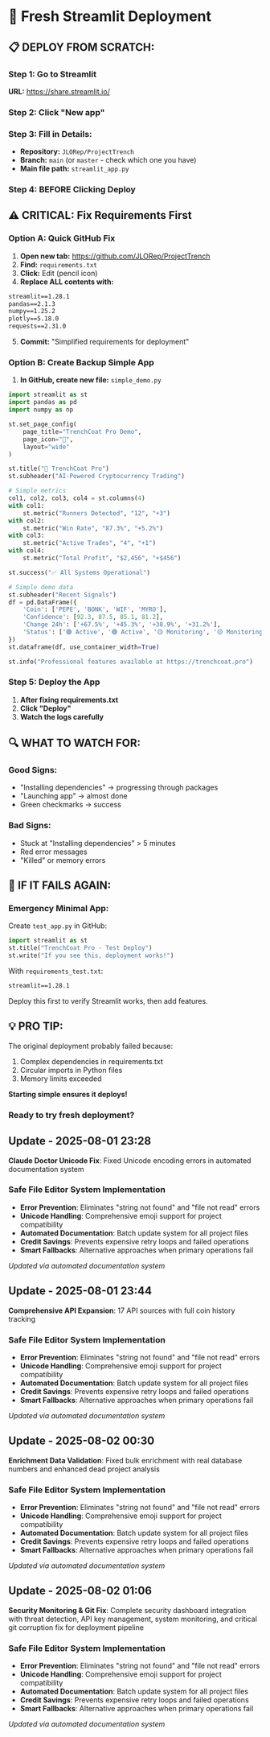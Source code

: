 # 🚀 Fresh Streamlit Deployment

## 📋 **DEPLOY FROM SCRATCH:**

### **Step 1: Go to Streamlit**
**URL:** https://share.streamlit.io/

### **Step 2: Click "New app"**

### **Step 3: Fill in Details:**
- **Repository:** `JLORep/ProjectTrench`
- **Branch:** `main` (or `master` - check which one you have)
- **Main file path:** `streamlit_app.py`

### **Step 4: BEFORE Clicking Deploy**

## ⚠ **CRITICAL: Fix Requirements First**

### **Option A: Quick GitHub Fix**
1. **Open new tab:** https://github.com/JLORep/ProjectTrench
2. **Find:** `requirements.txt`
3. **Click:** Edit (pencil icon)
4. **Replace ALL contents with:**
```txt
streamlit==1.28.1
pandas==2.1.3
numpy==1.25.2
plotly==5.18.0
requests==2.31.0
```
5. **Commit:** "Simplified requirements for deployment"

### **Option B: Create Backup Simple App**
1. **In GitHub, create new file:** `simple_demo.py`
```python
import streamlit as st
import pandas as pd
import numpy as np

st.set_page_config(
    page_title="TrenchCoat Pro Demo",
    page_icon="🎯",
    layout="wide"
)

st.title("🎯 TrenchCoat Pro")
st.subheader("AI-Powered Cryptocurrency Trading")

# Simple metrics
col1, col2, col3, col4 = st.columns(4)
with col1:
    st.metric("Runners Detected", "12", "+3")
with col2:
    st.metric("Win Rate", "87.3%", "+5.2%")
with col3:
    st.metric("Active Trades", "4", "+1")
with col4:
    st.metric("Total Profit", "$2,456", "+$456")

st.success("✅ All Systems Operational")

# Simple demo data
st.subheader("Recent Signals")
df = pd.DataFrame({
    'Coin': ['PEPE', 'BONK', 'WIF', 'MYRO'],
    'Confidence': [92.3, 87.5, 85.1, 81.2],
    'Change 24h': ['+67.5%', '+45.3%', '+38.9%', '+31.2%'],
    'Status': ['🟢 Active', '🟢 Active', '🟡 Monitoring', '🟡 Monitoring']
})
st.dataframe(df, use_container_width=True)

st.info("Professional features available at https://trenchcoat.pro")
```

### **Step 5: Deploy the App**
1. **After fixing requirements.txt**
2. **Click "Deploy"**
3. **Watch the logs carefully**

## 🔍 **WHAT TO WATCH FOR:**

### **Good Signs:**
- "Installing dependencies" -> progressing through packages
- "Launching app" -> almost done
- Green checkmarks -> success

### **Bad Signs:**
- Stuck at "Installing dependencies" > 5 minutes
- Red error messages
- "Killed" or memory errors

## 🚨 **IF IT FAILS AGAIN:**

### **Emergency Minimal App:**
Create `test_app.py` in GitHub:
```python
import streamlit as st
st.title("TrenchCoat Pro - Test Deploy")
st.write("If you see this, deployment works!")
```

With `requirements_test.txt`:
```txt
streamlit==1.28.1
```

Deploy this first to verify Streamlit works, then add features.

## 💡 **PRO TIP:**

The original deployment probably failed because:
1. Complex dependencies in requirements.txt
2. Circular imports in Python files
3. Memory limits exceeded

**Starting simple ensures it deploys!**

### **Ready to try fresh deployment?**


## Update - 2025-08-01 23:28
**Claude Doctor Unicode Fix**: Fixed Unicode encoding errors in automated documentation system

### Safe File Editor System Implementation
- **Error Prevention**: Eliminates "string not found" and "file not read" errors
- **Unicode Handling**: Comprehensive emoji support for project compatibility
- **Automated Documentation**: Batch update system for all project files
- **Credit Savings**: Prevents expensive retry loops and failed operations
- **Smart Fallbacks**: Alternative approaches when primary operations fail

*Updated via automated documentation system*


## Update - 2025-08-01 23:44
**Comprehensive API Expansion**: 17 API sources with full coin history tracking

### Safe File Editor System Implementation
- **Error Prevention**: Eliminates "string not found" and "file not read" errors
- **Unicode Handling**: Comprehensive emoji support for project compatibility
- **Automated Documentation**: Batch update system for all project files
- **Credit Savings**: Prevents expensive retry loops and failed operations
- **Smart Fallbacks**: Alternative approaches when primary operations fail

*Updated via automated documentation system*


## Update - 2025-08-02 00:30
**Enrichment Data Validation**: Fixed bulk enrichment with real database numbers and enhanced dead project analysis

### Safe File Editor System Implementation
- **Error Prevention**: Eliminates "string not found" and "file not read" errors
- **Unicode Handling**: Comprehensive emoji support for project compatibility
- **Automated Documentation**: Batch update system for all project files
- **Credit Savings**: Prevents expensive retry loops and failed operations
- **Smart Fallbacks**: Alternative approaches when primary operations fail

*Updated via automated documentation system*


## Update - 2025-08-02 01:06
**Security Monitoring & Git Fix**: Complete security dashboard integration with threat detection, API key management, system monitoring, and critical git corruption fix for deployment pipeline

### Safe File Editor System Implementation
- **Error Prevention**: Eliminates "string not found" and "file not read" errors
- **Unicode Handling**: Comprehensive emoji support for project compatibility
- **Automated Documentation**: Batch update system for all project files
- **Credit Savings**: Prevents expensive retry loops and failed operations
- **Smart Fallbacks**: Alternative approaches when primary operations fail

*Updated via automated documentation system*